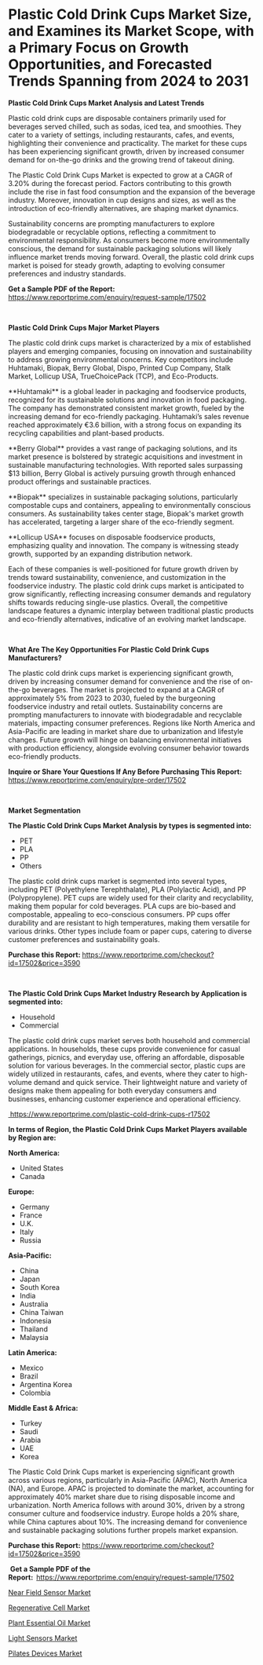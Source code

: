 <p><h1>Plastic Cold Drink Cups Market Size, and Examines its Market Scope, with a Primary Focus on Growth Opportunities, and Forecasted Trends Spanning from 2024 to 2031</h1></p><p><strong>Plastic Cold Drink Cups Market Analysis and Latest Trends</strong></p>
<p><p>Plastic cold drink cups are disposable containers primarily used for beverages served chilled, such as sodas, iced tea, and smoothies. They cater to a variety of settings, including restaurants, cafes, and events, highlighting their convenience and practicality. The market for these cups has been experiencing significant growth, driven by increased consumer demand for on-the-go drinks and the growing trend of takeout dining.</p><p>The Plastic Cold Drink Cups Market is expected to grow at a CAGR of 3.20% during the forecast period. Factors contributing to this growth include the rise in fast food consumption and the expansion of the beverage industry. Moreover, innovation in cup designs and sizes, as well as the introduction of eco-friendly alternatives, are shaping market dynamics. </p><p>Sustainability concerns are prompting manufacturers to explore biodegradable or recyclable options, reflecting a commitment to environmental responsibility. As consumers become more environmentally conscious, the demand for sustainable packaging solutions will likely influence market trends moving forward. Overall, the plastic cold drink cups market is poised for steady growth, adapting to evolving consumer preferences and industry standards.</p></p>
<p><strong>Get a Sample PDF of the Report:&nbsp;</strong> <a href="https://www.reportprime.com/enquiry/request-sample/17502?utm_campaign=13&utm_medium=2&utm_source=Github&utm_content=ia&utm_term=19112024&utm_id=plastic-cold-drink-cups">https://www.reportprime.com/enquiry/request-sample/17502</a></p>
<p>&nbsp;</p>
<p><strong>Plastic Cold Drink Cups Major Market Players</strong></p>
<p><p>The plastic cold drink cups market is characterized by a mix of established players and emerging companies, focusing on innovation and sustainability to address growing environmental concerns. Key competitors include Huhtamaki, Biopak, Berry Global, Dispo, Printed Cup Company, Stalk Market, Lollicup USA, TrueChoicePack (TCP), and Eco-Products.</p><p>**Huhtamaki** is a global leader in packaging and foodservice products, recognized for its sustainable solutions and innovation in food packaging. The company has demonstrated consistent market growth, fueled by the increasing demand for eco-friendly packaging. Huhtamaki’s sales revenue reached approximately €3.6 billion, with a strong focus on expanding its recycling capabilities and plant-based products.</p><p>**Berry Global** provides a vast range of packaging solutions, and its market presence is bolstered by strategic acquisitions and investment in sustainable manufacturing technologies. With reported sales surpassing $13 billion, Berry Global is actively pursuing growth through enhanced product offerings and sustainable practices.</p><p>**Biopak** specializes in sustainable packaging solutions, particularly compostable cups and containers, appealing to environmentally conscious consumers. As sustainability takes center stage, Biopak's market growth has accelerated, targeting a larger share of the eco-friendly segment.</p><p>**Lollicup USA** focuses on disposable foodservice products, emphasizing quality and innovation. The company is witnessing steady growth, supported by an expanding distribution network.</p><p>Each of these companies is well-positioned for future growth driven by trends toward sustainability, convenience, and customization in the foodservice industry. The plastic cold drink cups market is anticipated to grow significantly, reflecting increasing consumer demands and regulatory shifts towards reducing single-use plastics. Overall, the competitive landscape features a dynamic interplay between traditional plastic products and eco-friendly alternatives, indicative of an evolving market landscape.</p></p>
<p>&nbsp;</p>
<p><strong>What Are The Key Opportunities For Plastic Cold Drink Cups Manufacturers?</strong></p>
<p><p>The plastic cold drink cups market is experiencing significant growth, driven by increasing consumer demand for convenience and the rise of on-the-go beverages. The market is projected to expand at a CAGR of approximately 5% from 2023 to 2030, fueled by the burgeoning foodservice industry and retail outlets. Sustainability concerns are prompting manufacturers to innovate with biodegradable and recyclable materials, impacting consumer preferences. Regions like North America and Asia-Pacific are leading in market share due to urbanization and lifestyle changes. Future growth will hinge on balancing environmental initiatives with production efficiency, alongside evolving consumer behavior towards eco-friendly products.</p></p>
<p><strong>Inquire or Share Your Questions If Any Before Purchasing This Report:</strong> <a href="https://www.reportprime.com/enquiry/pre-order/17502?utm_campaign=13&utm_medium=2&utm_source=Github&utm_content=ia&utm_term=19112024&utm_id=plastic-cold-drink-cups">https://www.reportprime.com/enquiry/pre-order/17502</a></p>
<p>&nbsp;</p>
<p><strong>Market Segmentation</strong></p>
<p><strong>The Plastic Cold Drink Cups Market Analysis by types is segmented into:</strong></p>
<p><ul><li>PET</li><li>PLA</li><li>PP</li><li>Others</li></ul></p>
<p><p>The plastic cold drink cups market is segmented into several types, including PET (Polyethylene Terephthalate), PLA (Polylactic Acid), and PP (Polypropylene). PET cups are widely used for their clarity and recyclability, making them popular for cold beverages. PLA cups are bio-based and compostable, appealing to eco-conscious consumers. PP cups offer durability and are resistant to high temperatures, making them versatile for various drinks. Other types include foam or paper cups, catering to diverse customer preferences and sustainability goals.</p></p>
<p><strong>Purchase this Report:&nbsp;</strong><a href="https://www.reportprime.com/checkout?id=17502&price=3590&utm_campaign=13&utm_medium=2&utm_source=Github&utm_content=ia&utm_term=19112024&utm_id=plastic-cold-drink-cups">https://www.reportprime.com/checkout?id=17502&price=3590</a></p>
<p>&nbsp;</p>
<p><strong>The Plastic Cold Drink Cups Market Industry Research by Application is segmented into:</strong></p>
<p><ul><li>Household</li><li>Commercial</li></ul></p>
<p><p>The plastic cold drink cups market serves both household and commercial applications. In households, these cups provide convenience for casual gatherings, picnics, and everyday use, offering an affordable, disposable solution for various beverages. In the commercial sector, plastic cups are widely utilized in restaurants, cafes, and events, where they cater to high-volume demand and quick service. Their lightweight nature and variety of designs make them appealing for both everyday consumers and businesses, enhancing customer experience and operational efficiency.</p></p>
<p><a href="https://www.reportprime.com/plastic-cold-drink-cups-r17502?utm_campaign=13&utm_medium=2&utm_source=Github&utm_content=ia&utm_term=19112024&utm_id=plastic-cold-drink-cups">&nbsp;https://www.reportprime.com/plastic-cold-drink-cups-r17502</a></p>
<p><strong>In terms of Region, the Plastic Cold Drink Cups Market Players available by Region are:</strong></p>
<p>
    <p> <strong> North America: </strong>
        <ul>
            <li>United States</li>
            <li>Canada</li>
        </ul>
        </p> 
    <p> <strong> Europe: </strong>
        <ul>
            <li>Germany</li>
            <li>France</li>
            <li>U.K.</li>
            <li>Italy</li>
            <li>Russia</li>
        </ul>
        </p> 
    <p> <strong> Asia-Pacific: </strong>
        <ul>
            <li>China</li>
            <li>Japan</li>
            <li>South Korea</li>
            <li>India</li>
            <li>Australia</li>
            <li>China Taiwan</li>
            <li>Indonesia</li>
            <li>Thailand</li>
            <li>Malaysia</li>
        </ul>
        </p> 
    <p> <strong> Latin America: </strong>
        <ul>
            <li>Mexico</li>
            <li>Brazil</li>
            <li>Argentina Korea</li>
            <li>Colombia</li>
        </ul>
        </p> 
    <p> <strong> Middle East & Africa: </strong>
        <ul>
            <li>Turkey</li>
            <li>Saudi</li>
            <li>Arabia</li>
            <li>UAE</li>
            <li>Korea</li>
        </ul>
    </p>
    </p>
<p><p>The Plastic Cold Drink Cups market is experiencing significant growth across various regions, particularly in Asia-Pacific (APAC), North America (NA), and Europe. APAC is projected to dominate the market, accounting for approximately 40% market share due to rising disposable income and urbanization. North America follows with around 30%, driven by a strong consumer culture and foodservice industry. Europe holds a 20% share, while China captures about 10%. The increasing demand for convenience and sustainable packaging solutions further propels market expansion.</p></p>
<p><strong>Purchase this Report: </strong><a href="https://www.reportprime.com/checkout?id=17502&price=3590&utm_campaign=13&utm_medium=2&utm_source=Github&utm_content=ia&utm_term=19112024&utm_id=plastic-cold-drink-cups">https://www.reportprime.com/checkout?id=17502&price=3590</a></p>
<p>&nbsp;<strong>Get a Sample PDF of the Report:&nbsp;&nbsp;</strong><a href="https://www.reportprime.com/enquiry/request-sample/17502?utm_campaign=13&utm_medium=2&utm_source=Github&utm_content=ia&utm_term=19112024&utm_id=plastic-cold-drink-cups">https://www.reportprime.com/enquiry/request-sample/17502</a></p>
<p><strong></strong></p>
<p><p><a href="https://www.linkedin.com/pulse/near-field-sensor-market-structure-size-analysis-cagr-y8dze?utm_campaign=13&utm_medium=2&utm_source=Github&utm_content=ia&utm_term=19112024&utm_id=plastic-cold-drink-cups">Near Field Sensor Market</a></p><p><a href="https://issuu.com/reportprime-2/docs/regenerative-cell-market-size-2030._3237466fd0e83f?utm_campaign=13&utm_medium=2&utm_source=Github&utm_content=ia&utm_term=19112024&utm_id=plastic-cold-drink-cups">Regenerative Cell Market</a></p><p><a href="https://github.com/MarciaRunte/Market-Research-Report-List-1/blob/main/plant-essential-oil-market.md?utm_campaign=13&utm_medium=2&utm_source=Github&utm_content=ia&utm_term=19112024&utm_id=plastic-cold-drink-cups">Plant Essential Oil Market</a></p><p><a href="https://www.linkedin.com/pulse/light-sensors-market-analysisbased-predicted-93-cagr-growth-fvy1e?utm_campaign=13&utm_medium=2&utm_source=Github&utm_content=ia&utm_term=19112024&utm_id=plastic-cold-drink-cups">Light Sensors Market</a></p><p><a href="https://github.com/Chiragrp22/Market-Research-Report-List-6/blob/main/pilates-devices-market.md?utm_campaign=13&utm_medium=2&utm_source=Github&utm_content=ia&utm_term=19112024&utm_id=plastic-cold-drink-cups">Pilates Devices Market</a></p></p>
